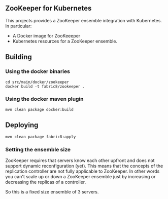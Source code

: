 ZooKeeper for Kubernetes
------------------------

This projects provides a ZooKeeper ensemble integration with Kubernetes. In particular:

-   A Docker image for ZooKeeeper
-   Kubernetes resources for a ZooKeeper ensemble.
  

## Building

### Using the docker binaries
    
    cd src/main/docker/zookeeper
    docker build -t fabric8/zookeeper .


### Using the docker maven plugin

    mvn clean package docker:build

## Deploying
    
    mvn clean package fabric8:apply
    
    
### Setting the ensemble size

ZooKeeper requires that servers know each other upfront and does not support dynamic reconfiguration (yet). This means that the concepts of the replication controller are not fully applicable to ZooKeeper.  In other words you can't scale up or down a ZooKeeper ensemble just by increasing or decreasing the replicas of a controller.
 
So this is a fixed size ensemble of 3 servers.
    
